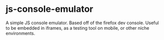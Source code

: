 # js-console-emulator

A simple JS console emulator. Based off of the firefox dev console. Useful to be embedded in iframes,
as a testing tool on mobile, or other niche environments.

